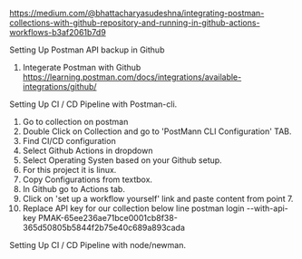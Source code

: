 https://medium.com/@bhattacharyasudeshna/integrating-postman-collections-with-github-repository-and-running-in-github-actions-workflows-b3af2061b7d9



Setting Up Postman API backup in Github
1) Integerate Postman with Github
  https://learning.postman.com/docs/integrations/available-integrations/github/ 

Setting Up CI / CD  Pipeline  with Postman-cli.
 1) Go to collection on postman
 2) Double Click on Collection and go to 'PostMann CLI Configuration' TAB.
 3) Find CI/CD configuration
 4) Select Github Actions in dropdown
 5) Select Operating Systen based on your Github setup.
 6) For this project it is linux.
 7) Copy Configurations from textbox.
 8) In Github go to Actions tab.
 9) Click on 'set up a workflow yourself' link and paste content from point 7.
 10) Replace API key for our collection below line
     postman login --with-api-key PMAK-65ee236ae71bce0001cb8f38-365d50805b5844f2b75e40c689a893cada


Setting Up CI / CD  Pipeline  with node/newman.

